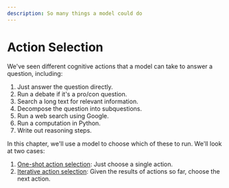 ```yaml
---
description: So many things a model could do
---
```


# Action Selection

We've seen different cognitive actions that a model can take to answer a question, including:

1. Just answer the question directly.
2. Run a debate if it's a pro/con question.
3. Search a long text for relevant information.
4. Decompose the question into subquestions.
5. Run a web search using Google.
6. Run a computation in Python.
7. Write out reasoning steps.

In this chapter, we'll use a model to choose which of these to run. We'll look at two cases:

1. [One-shot action selection](one-shot-action-selection.md): Just choose a single action.
2. [Iterative action selection](iterative-action-selection.md): Given the results of actions so far, choose the next action.
